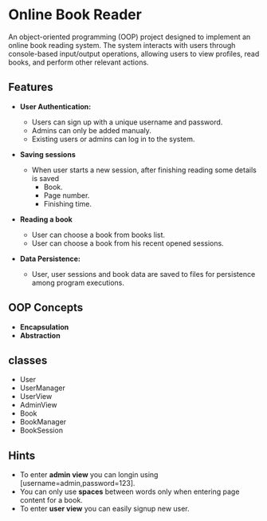 # Online Book Reader

An object-oriented programming (OOP) project designed to implement an online book reading system. 
The system interacts with users through console-based input/output operations, allowing users to view profiles, read books, and perform other relevant actions. 

## Features

- **User Authentication:**
   - Users can sign up with a unique username and password.
   - Admins can only be added manualy.
   - Existing users or admins can log in to the system.
   
- **Saving sessions**
   - When user starts a new session, after finishing reading some details is saved
      - Book.
      - Page number.
      - Finishing time.
- **Reading a book**
   - User can choose a book from books list.
   - User can choose a book from his recent opened sessions.
- **Data Persistence:**
   - User, user sessions and book data are saved to files for persistence among program executions.

## OOP Concepts

- **Encapsulation**
- **Abstraction**

## classes
- User
- UserManager
- UserView
- AdminView
- Book
- BookManager
- BookSession

## Hints
- To enter **admin view** you can longin using [username=admin,password=123].
- You can only use **spaces** between words only when entering page content for a book.
- To enter **user view** you can easily signup new user.
